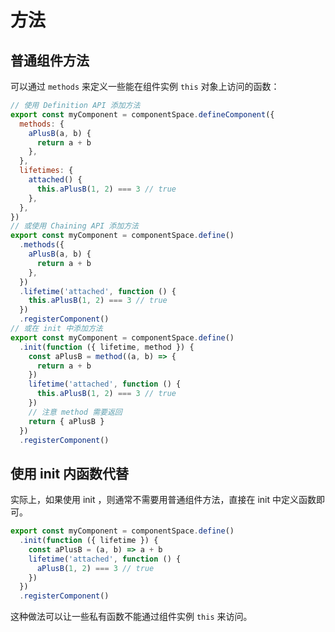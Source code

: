 # 方法

## 普通组件方法

可以通过 `methods` 来定义一些能在组件实例 `this` 对象上访问的函数：

```js
// 使用 Definition API 添加方法
export const myComponent = componentSpace.defineComponent({
  methods: {
    aPlusB(a, b) {
      return a + b
    },
  },
  lifetimes: {
    attached() {
      this.aPlusB(1, 2) === 3 // true
    },
  },
})
// 或使用 Chaining API 添加方法
export const myComponent = componentSpace.define()
  .methods({
    aPlusB(a, b) {
      return a + b
    },
  })
  .lifetime('attached', function () {
    this.aPlusB(1, 2) === 3 // true
  })
  .registerComponent()
// 或在 init 中添加方法
export const myComponent = componentSpace.define()
  .init(function ({ lifetime, method }) {
    const aPlusB = method((a, b) => {
      return a + b
    })
    lifetime('attached', function () {
      this.aPlusB(1, 2) === 3 // true
    })
    // 注意 method 需要返回
    return { aPlusB }
  })
  .registerComponent()
```

## 使用 init 内函数代替

实际上，如果使用 init ，则通常不需要用普通组件方法，直接在 init 中定义函数即可。

```js
export const myComponent = componentSpace.define()
  .init(function ({ lifetime }) {
    const aPlusB = (a, b) => a + b
    lifetime('attached', function () {
      aPlusB(1, 2) === 3 // true
    })
  })
  .registerComponent()
```

这种做法可以让一些私有函数不能通过组件实例 `this` 来访问。
